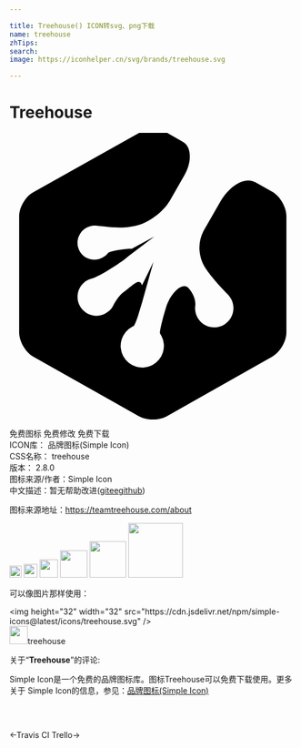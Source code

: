 ```yaml
---

title: Treehouse() ICON转svg、png下载
name: treehouse
zhTips: 
search: 
image: https://iconhelper.cn/svg/brands/treehouse.svg

---
```


# Treehouse  <small style="font-size: 60%;font-weight: 100"></small>

<div id="svg" class="svg-wrap">
<svg role="img" viewBox="0 0 24 24" xmlns="http://www.w3.org/2000/svg"><title>Treehouse icon</title><path d="M20.537 4.118c-.806-.453-2.092.278-2.871 1.635L16.25 8.215a3.104 3.104 0 0 0 .21 3.18l.041.062c.653.94 1.535 1.808 1.823 2.118a1.613 1.613 0 0 1-.739 2.654 1.603 1.603 0 0 1-2.025-1.747c.045-.35-.067-.927-.574-1.489-.506-.563-1.54.5-1.874 1.61l-.016.061c-.334 1.094-.546 2.05-.482 2.143.037.06.072.12.105.182a1.81 1.81 0 0 1-3.196 1.701 1.806 1.806 0 0 1 .747-2.446l.121-.061c.065-.03.26-.486.423-1.032l.301-.987c.019-.047.033-.107.045-.168l.897-3.19-.957 1.96c-.112-.363-.3-.38-.709-.091-.243.183-.653.531-.85.669-.365.273-.685.788-.851 1.109a1.313 1.313 0 0 1-.41.5c-.684.564-1.687.456-2.234-.227a1.591 1.591 0 0 1 .912-2.552c.409-.092 1.777-.927 2.596-1.52.152-.106.274-.197.38-.304l2.203-1.67-1.914 1.032s-.196-.016-.426.017c-.698.075-1.428.182-1.564.35a.999.999 0 0 1-.29.272c-.637.456-1.519.32-1.989-.317A1.437 1.437 0 0 1 6.29 8.04c.259-.183.577-.274.865-.274.518.016 1.87.29 2.993.092l.288-.045c1.14-.196 2.476-1.186 3.024-2.187l1.184-2.067c.653-1.139.608-2.384-.105-2.795l-1.323-.76c-.653-.363-1.715-.363-2.354 0L2.004 4.97C1.337 5.319.805 6.23.805 6.975v9.744c0 .744.532 1.656 1.178 2.02l8.85 4.983c.652.365 1.716.365 2.354 0l8.826-4.983c.653-.368 1.184-1.276 1.184-2.02v-9.76c0-.744-.531-1.653-1.169-2.02l-1.46-.823"/></svg>
</div>
<detail full-name='treehouse'></detail>

<div class="detail-page">
<p>
<span><span class="badge-success badge">免费图标</span> <span class="badge-success badge">免费修改</span>  <span class="badge-success badge">免费下载</span> </span>
<br/>
<span>
ICON库：
<span class="badge-secondary badge">品牌图标(Simple Icon)</span> 
</span>
<br/>
<span>
CSS名称：
<span class="badge-secondary badge">treehouse</span> 
</span>

<br/>
<span>
版本：
<span class="badge-secondary badge">2.8.0</span> 
</span>
<br/>
<span>图标来源/作者：<span class="badge-light badge">Simple Icon</span></span> 
<br/>
<span class="zh-detail">中文描述：暂无<span class="help-link"><span>帮助改进</span>(<a href="https://gitee.com/liuwave/icon-helper/edit/master/json/brands/treehouse.json" target="_blank" rel="noopener noreferrer">gitee</a><a href="https://github.com/liuwave/icon-helper/edit/master/json/brands/treehouse.json" target="_blank" rel="noopener noreferrer">github</a></span>)</span><br/>
</p>
</div><div class="description description alert alert-light"><p>图标来源地址：<a href="https://teamtreehouse.com/about" target="_blank" rel="noopener noreferrer">https://teamtreehouse.com/about</a></p></div>
<div class="alert alert-dark">
<img height="21" width="21" src="https://cdn.jsdelivr.net/npm/simple-icons@latest/icons/treehouse.svg" />
<img height="24" width="24" src="https://cdn.jsdelivr.net/npm/simple-icons@latest/icons/treehouse.svg" />
<img height="32" width="32" src="https://cdn.jsdelivr.net/npm/simple-icons@latest/icons/treehouse.svg" />
<img height="48" width="48" src="https://cdn.jsdelivr.net/npm/simple-icons@latest/icons/treehouse.svg" />
<img height="64" width="64" src="https://cdn.jsdelivr.net/npm/simple-icons@latest/icons/treehouse.svg" />
<img height="96" width="96" src="https://cdn.jsdelivr.net/npm/simple-icons@latest/icons/treehouse.svg" />

</div>
<div>
  <p>可以像图片那样使用：    
  </p>
  <div class="alert alert-primary" style="font-size: 14px">
    &lt;img height="32" width="32" src="https://cdn.jsdelivr.net/npm/simple-icons@latest/icons/treehouse.svg" /&gt;
    <copy-btn content='<img height="32" width="32" src="https://cdn.jsdelivr.net/npm/simple-icons@latest/icons/treehouse.svg" />'></copy-btn>
  </div>
  <div class="alert alert-secondary">
    <img height="32" width="32" src="https://cdn.jsdelivr.net/npm/simple-icons@latest/icons/treehouse.svg" />treehouse
    <copy-btn content="treehouse" btn-title="复制图标名称"></copy-btn>
  </div>
</div>
<div class="icon-detail__container">
<p>关于“<b>Treehouse</b>”的评论:</p>
</div>
<Vssue title="关于“Treehouse”的评论" />
<div><p>Simple Icon是一个免费的品牌图标库。图标Treehouse可以免费下载使用。更多关于  Simple Icon的信息，参见：<a target="_blank" href="https://iconhelper.cn/brands.html">品牌图标(Simple Icon)</a>
</p></div>


<div style="padding:2rem 0 " class="page-nav"><p class="inner"><span class="prev">←<router-link to="/icon/travis-ci.html">Travis CI</router-link></span> <span class="next"><router-link to="/icon/trello.html">Trello</router-link>→</span></p></div>
